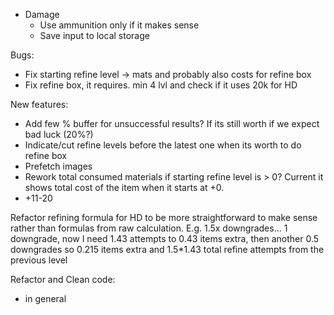 * Damage
    * Use ammunition only if it makes sense
    * Save input to local storage  

Bugs:  
* Fix starting refine level -> mats and probably also costs for refine box
* Fix refine box, it requires. min 4 lvl and check if it uses 20k for HD

New features:
* Add few % buffer for unsuccessful results? If its still worth if we expect bad luck (20%?)
* Indicate/cut refine levels before the latest one when its worth to do refine box
* Prefetch images
* Rework total consumed materials if starting refine level is > 0? Current it shows total cost of the item when it starts at +0.
* +11-20

Refactor refining formula for HD to be more straightforward to make sense
rather than formulas from raw calculation. E.g. 1.5x downgrades... 1 downgrade, now I need 1.43 attempts to 0.43 items extra, then another 0.5 downgrades so 0.215 items extra and 1.5*1.43 total refine attempts from the previous level

Refactor and Clean code:
* in general